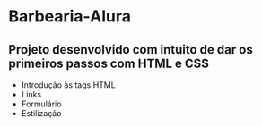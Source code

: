<h1>Barbearia-Alura</h1>

<h2>Projeto desenvolvido com intuito de dar os primeiros passos com HTML e CSS</h2>
<ul>
  <li>Introdução às tags HTML</li>
  <li>Links</li>
  <li>Formulário</li>
  <li>Estilização</li>
</ul>
